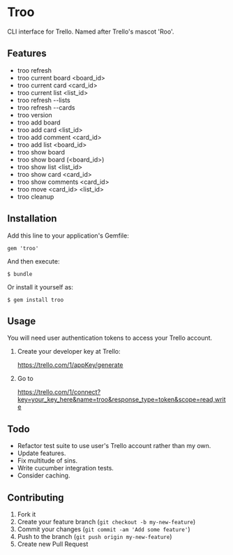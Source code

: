 # Troo

CLI interface for Trello. Named after Trello's mascot 'Roo'.

## Features

- troo refresh
- troo current board <board_id>
- troo current card <card_id>
- troo current list <list_id>
- troo refresh --lists
- troo refresh --cards
- troo version
- troo add board <name>
- troo add card <list_id>
- troo add comment <card_id>
- troo add list <board_id>
- troo show board
- troo show board (<board_id>)
- troo show list <list_id>
- troo show card <card_id>
- troo show comments <card_id>
- troo move <card_id> <list_id>
- troo cleanup

## Installation

Add this line to your application's Gemfile:

    gem 'troo'

And then execute:

    $ bundle

Or install it yourself as:

    $ gem install troo

## Usage

You will need user authentication tokens to access your Trello account.

1) Create your developer key at Trello:

    https://trello.com/1/appKey/generate

2) Go to

    https://trello.com/1/connect?key=your_key_here&name=troo&response_type=token&scope=read,write


## Todo

- Refactor test suite to use user's Trello account rather than my own.
- Update features.
- Fix multitude of sins.
- Write cucumber integration tests.
- Consider caching.

## Contributing

1. Fork it
2. Create your feature branch (`git checkout -b my-new-feature`)
3. Commit your changes (`git commit -am 'Add some feature'`)
4. Push to the branch (`git push origin my-new-feature`)
5. Create new Pull Request

